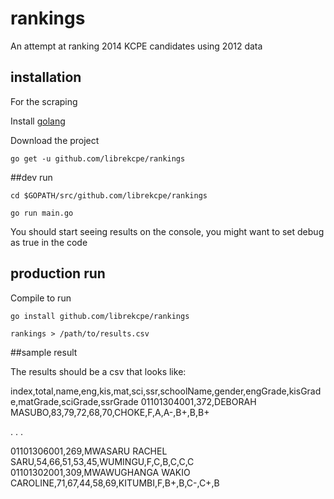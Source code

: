 # rankings
An attempt at ranking 2014 KCPE candidates using 2012 data

## installation

For the scraping

Install [golang](http://golang.org/)

Download the project

`go get -u github.com/librekcpe/rankings`

##dev run

`cd $GOPATH/src/github.com/librekcpe/rankings`

`go run main.go`

You should start seeing results on the console, you might want to set debug as true in the code



## production run

Compile to run

 `go install github.com/librekcpe/rankings`

 `rankings > /path/to/results.csv`

##sample result

The results should be a csv that looks like:

index,total,name,eng,kis,mat,sci,ssr,schoolName,gender,engGrade,kisGrade,matGrade,sciGrade,ssrGrade
01101304001,372,DEBORAH   MASUBO,83,79,72,68,70,CHOKE,F,A,A-,B+,B,B+

.
.
.

01101306001,269,MWASARU RACHEL SARU,54,66,51,53,45,WUMINGU,F,C,B,C,C,C
01101302001,309,MWAWUGHANGA WAKIO CAROLINE,71,67,44,58,69,KITUMBI,F,B+,B,C-,C+,B





